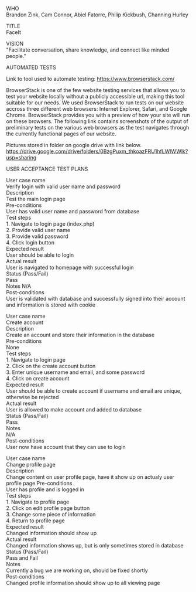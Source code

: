 WHO  
Brandon Zink, Cam Connor, Abiel Fatorre, Philip Kickbush, Channing Hurley  
  
TITLE  
FaceIt  
  
VISION  
"Facilitate conversation, share knowledge, and connect like minded people."  
  
AUTOMATED TESTS

Link to tool used to automate testing:
https://www.browserstack.com/

BrowserStack is one of the few website testing services that allows you to test your website locally without a publicly accessible url, making this tool suitable for our needs. We used BrowserStack to run tests on our website accross three different web browsers: Internet Explorer, Safari, and Google Chrome. BrowserStack provides you with a preview of how your site will run on these browsers. The following link contains screenshots of the output of preliminary tests on the various web browsers as the test navigates through the currently functional pages of our website.

Pictures stored in folder on google drive with link below.  
https://drive.google.com/drive/folders/0BzgPuxm_thkoazFRU1hfLWlWWlk?usp=sharing  


  
USER ACCEPTANCE TEST PLANS  
  
User case name  
    Verify login with valid user name and password  
Description  
    Test the main login page  
Pre-conditions  
    User has valid user name and password from database  
Test steps  
    1. Navigate to login page (index.php)  
    2. Provide valid user name  
    3. Provide valid password  
    4. Click login button  
Expected result  
    User should be able to login  
Actual result  
    User is navigated to homepage with successful login  
Status (Pass/Fail)  
    Pass  
Notes
    N/A  
Post-conditions  
    User is validated with database and successfully signed into their account and information is stored with cookie  
     
      
      
      
User case name  
    Create account  
Description  
    Create an account and store their information in the database  
Pre-conditions  
    None  
Test steps  
    1. Navigate to login page  
    2. Click on the create account button  
    3. Enter unique username and email, and some password  
    4. Click on create account  
Expected result  
    User should be able to create account if username and email are unique, otherwise be rejected  
Actual result  
    User is allowed to make account and added to database  
Status (Pass/Fail)  
    Pass  
Notes  
    N/A  
Post-conditions  
    User now have account that they can use to login  
      
      
      
      
User case name  
   Change profile page  
Description  
    Change content on user profile page, have it show up on actualy user profile page 
Pre-conditions  
    User has profile and is logged in  
Test steps  
    1. Navigate to profile page  
    2. Click on edit profile page button  
    3. Change some piece of information   
    4. Return to profile page  
Expected result  
    Changed information should show up  
Actual result  
    Changed information shows up, but is only sometimes stored in database 
Status (Pass/Fail)  
    Pass and Fail  
Notes  
    Currently a bug we are working on, should be fixed shortly  
Post-conditions  
    Changed profile information should show up to all viewing page  
